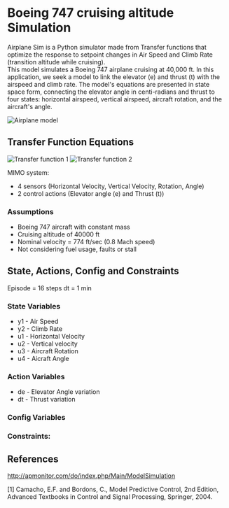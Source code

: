# Boeing 747 cruising altitude Simulation

Airplane Sim is a Python simulator made from Transfer functions that optimize the response to setpoint changes in Air Speed and Climb Rate (transition altitude while cruising).<br>
This model simulates a Boeing 747 airplane cruising at 40,000 ft. In this application, we seek a model to link the elevator (e) and thrust (t) with the airspeed and climb rate. The model's equations are presented in state space form, connecting the elevator angle in centi-radians and thrust to four states: horizontal airspeed, vertical airspeed, aircraft rotation, and the aircraft's angle.

![Airplane model](http://apmonitor.com/do/uploads/Main/flight_controls_747.png)

## Transfer Function Equations

![Transfer function 1](http://apmonitor.com/do/uploads/Main/flight_equations_747.png)
![Transfer function 2](http://apmonitor.com/do/uploads/Main/flight_equations2_747.png)

MIMO system:

- 4 sensors (Horizontal Velocity, Vertical Velocity, Rotation, Angle)
- 2 control actions (Elevator angle (e) and Thrust (t))

### Assumptions

- Boeing 747 aircraft with constant mass
- Cruising altitude of 40000 ft
- Nominal velocity = 774 ft/sec (0.8 Mach speed)
- Not considering fuel usage, faults or stall

## State, Actions, Config and Constraints

Episode = 16 steps
dt = 1 min

### State Variables

- y1 - Air Speed
- y2 - Climb Rate
- u1 - Horizontal Velocity
- u2 - Vertical velocity
- u3 - Aircraft Rotation
- u4 - Aicraft Angle

### Action Variables

- de - Elevator Angle variation
- dt - Thrust variation

### Config Variables

### Constraints:

## References

http://apmonitor.com/do/index.php/Main/ModelSimulation

[1] Camacho, E.F. and Bordons, C., Model Predictive Control, 2nd Edition, Advanced Textbooks in Control and Signal Processing, Springer, 2004.

